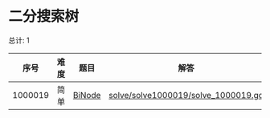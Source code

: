 # 二分搜索树

<!--- table -->

总计: 1

| 序号    | 难度 | 题目                                                    | 解答                                                                       |
| ------- | ---- | ------------------------------------------------------- | -------------------------------------------------------------------------- |
| 1000019 | 简单 | [BiNode](https://leetcode-cn.com/problems/binode-lcci/) | [solve/solve1000019/solve_1000019.go](solve/solve1000019/solve_1000019.go) |
